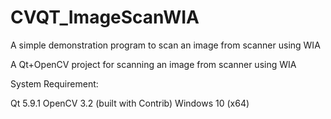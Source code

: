 # CVQT_ImageScanWIA
A simple demonstration program to scan an image from scanner using WIA

A Qt+OpenCV project for scanning an image from scanner using WIA

System Requirement:

Qt 5.9.1
OpenCV 3.2 (built with Contrib)
Windows 10 (x64)

